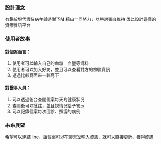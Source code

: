 ### 設計理念
有鑑於現代慢性病年齡逐漸下降
藉由一同努力，以勝過獨自維持
因此設計這樣的資療資訊平台

### 使用者故事
#### 對個案而言：
1. 使用者可以輸入自己的血糖、血壓等資料
2. 使用者可以加入好友，並且可以查看對方的檢驗資訊
3. 透過比較頁面來一較高下

#### 對醫事人員：
1. 可以透過後台查閱個案每天的健康狀況
2. 查閱後可以批註，並且視情況給予警示
3. 可以記錄個案每次回診、照護的病例

### 未來展望
希望可以連結 line，讓個案可以在聊天室輸入資訊，就可以直接更新、獲得資訊